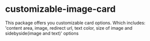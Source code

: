 # customizable-image-card
This package offers you customizable card options. Which includes: 'content area, image, redirect url, text color, size of image and sidebyside(image and text)' options
